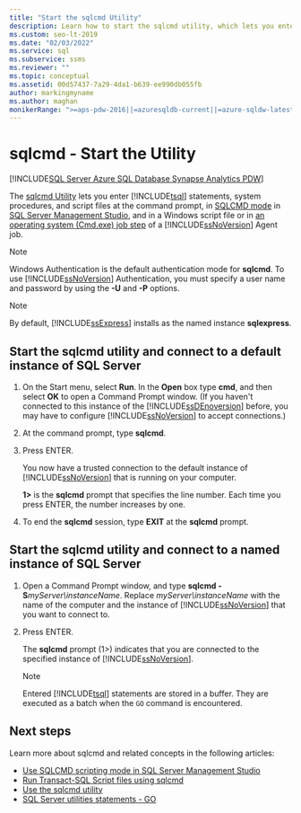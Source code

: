 ```yaml
---
title: "Start the sqlcmd Utility"
description: Learn how to start the sqlcmd utility, which lets you enter Transact-SQL statements, system procedures, and script files, in SQLCMD mode or in scripts and jobs.
ms.custom: seo-lt-2019
ms.date: "02/03/2022"
ms.service: sql
ms.subservice: ssms
ms.reviewer: ""
ms.topic: conceptual
ms.assetid: 00d57437-7a29-4da1-b639-ee990db055fb
author: markingmyname
ms.author: maghan
monikerRange: ">=aps-pdw-2016||=azuresqldb-current||=azure-sqldw-latest||>=sql-server-2016||>=sql-server-linux-2017||=azuresqldb-mi-current"
---
```

# sqlcmd - Start the Utility

[!INCLUDE[SQL Server Azure SQL Database Synapse Analytics PDW](../../includes/applies-to-version/sql-asdb-asdbmi-asa-pdw.md)]

The [sqlcmd Utility](../../tools/sqlcmd-utility.md) lets you enter [!INCLUDE[tsql](../../includes/tsql-md.md)] statements, system procedures, and script files at the command prompt, in [SQLCMD mode](edit-sqlcmd-scripts-with-query-editor.md) in [SQL Server Management Studio](../menu-help/about-sql-server-management-studio.md), and in a Windows script file or in [an operating system (Cmd.exe) job step](../agent/create-a-cmdexec-job-step.md) of a [!INCLUDE[ssNoVersion](../../includes/ssnoversion-md.md)] Agent job.

> [!NOTE]
>  Windows Authentication is the default authentication mode for **sqlcmd**. To use [!INCLUDE[ssNoVersion](../../includes/ssnoversion-md.md)] Authentication, you must specify a user name and password by using the **-U** and **-P** options.  
  
> [!NOTE]  
>  By default, [!INCLUDE[ssExpress](../../includes/ssexpress-md.md)] installs as the named instance **sqlexpress**.  
  
## Start the sqlcmd utility and connect to a default instance of SQL Server  

1. On the Start menu, select **Run**. In the **Open** box type **cmd**, and then select **OK** to open a Command Prompt window. (If you haven't connected to this instance of the [!INCLUDE[ssDEnoversion](../../includes/ssdenoversion-md.md)] before, you may have to configure [!INCLUDE[ssNoVersion](../../includes/ssnoversion-md.md)] to accept connections.)  
  
1. At the command prompt, type **sqlcmd**.  
  
1. Press ENTER.  
  
     You now have a trusted connection to the default instance of [!INCLUDE[ssNoVersion](../../includes/ssnoversion-md.md)] that is running on your computer.  
  
     **1>** is the **sqlcmd** prompt that specifies the line number. Each time you press ENTER, the number increases by one.  
  
1. To end the **sqlcmd** session, type **EXIT** at the **sqlcmd** prompt.  
  
## Start the sqlcmd utility and connect to a named instance of SQL Server  
  
1. Open a Command Prompt window, and type **sqlcmd -S**_myServer\instanceName_. Replace *myServer\instanceName* with the name of the computer and the instance of [!INCLUDE[ssNoVersion](../../includes/ssnoversion-md.md)] that you want to connect to.  
  
1. Press ENTER.  
  
     The **sqlcmd** prompt (1>) indicates that you are connected to the specified instance of [!INCLUDE[ssNoVersion](../../includes/ssnoversion-md.md)].  
  
    > [!NOTE]  
    >  Entered [!INCLUDE[tsql](../../includes/tsql-md.md)] statements are stored in a buffer. They are executed as a batch when the `GO` command is encountered.  
  
## Next steps

Learn more about sqlcmd and related concepts in the following articles:

- [Use SQLCMD scripting mode in SQL Server Management Studio](edit-sqlcmd-scripts-with-query-editor.md)
- [Run Transact-SQL Script files using sqlcmd](./sqlcmd-run-transact-sql-script-files.md)
- [Use the sqlcmd utility](sqlcmd-use-the-utility.md)
- [SQL Server utilities statements - GO](../../t-sql/language-elements/sql-server-utilities-statements-go.md)